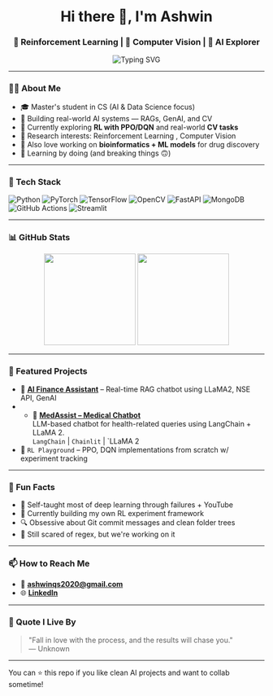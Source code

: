 <!-- Profile README for Ashwin -->

<h1 align="center">Hi there 👋, I'm Ashwin </h1>
<h3 align="center"> 🚀 Reinforcement Learning | 🧠 Computer Vision | 🧪 AI Explorer</h3>

<p align="center">
  <img src="https://readme-typing-svg.demolab.com?font=Fira+Code&size=20&pause=1000&color=F78787&center=true&vCenter=true&width=435&lines=Curious+Learner; Reinforcement+Learning+in+Progress...;Computer+Vision+Project+Runner;GenAI+%7C+BioAI+%7C+Prompt+Engineer" alt="Typing SVG" />
</p>

---

### 👨‍💻 About Me

- 🎓 Master's student in CS (AI & Data Science focus)  
- 🤖 Building real-world AI systems — RAGs, GenAI, and CV  
- 📌 Currently exploring **RL with PPO/DQN** and real-world **CV tasks**  
- 🔬 Research interests: Reinforcement Learning , Computer Vision  
- 🧬 Also love working on **bioinformatics + ML models** for drug discovery  
- 🌱 Learning by doing (and breaking things 🙃)

---

### 🔧 Tech Stack

![Python](https://img.shields.io/badge/Python-3776AB?style=for-the-badge&logo=python&logoColor=white)
![PyTorch](https://img.shields.io/badge/PyTorch-EE4C2C?style=for-the-badge&logo=pytorch&logoColor=white)
![TensorFlow](https://img.shields.io/badge/TensorFlow-FF6F00?style=for-the-badge&logo=tensorflow&logoColor=white)
![OpenCV](https://img.shields.io/badge/OpenCV-27338e?style=for-the-badge&logo=opencv&logoColor=white)
![FastAPI](https://img.shields.io/badge/FastAPI-005571?style=for-the-badge&logo=fastapi)
![MongoDB](https://img.shields.io/badge/MongoDB-13AA52?style=for-the-badge&logo=mongodb&logoColor=white)
![GitHub Actions](https://img.shields.io/badge/GitHub%20Actions-2088FF?style=for-the-badge&logo=github-actions&logoColor=white)
![Streamlit](https://img.shields.io/badge/Streamlit-FF4B4B?style=for-the-badge&logo=streamlit&logoColor=white)

---

### 📊 GitHub Stats

<p align="center">
  <img src="https://github-readme-stats.vercel.app/api?username=ASHW-1N&show_icons=true&theme=radical" height="180"/>
  <img src="https://github-readme-stats.vercel.app/api/top-langs/?username=ASHW-1N&layout=compact&theme=radical" height="180"/>
</p>

---

### 📁 Featured Projects

- 🎯 [**AI Finance Assistant**](https://github.com/ASHW-1N/Fin-bot) – Real-time RAG chatbot using LLaMA2, NSE API, GenAI  
- - 🏥 [**MedAssist – Medical Chatbot**](https://github.com/ASHW-1N/MedAssist_medical_assistant_llama2.git)  
  LLM-based chatbot for health-related queries using LangChain + LLaMA 2.  
  `LangChain` | `Chainlit` | `LLaMA 2  
- 🧠 `RL Playground` – PPO, DQN implementations from scratch w/ experiment tracking

---

### 🧩 Fun Facts

- 🧠 Self-taught most of deep learning through failures + YouTube  
- 🦾 Currently building my own RL experiment framework  
- 🔍 Obsessive about Git commit messages and clean folder trees  
- 🫠 Still scared of regex, but we're working on it

---

### 📫 How to Reach Me

- 📧 **ashwinqs2020@gmail.com**  
- 🌐 [**LinkedIn**](https://www.linkedin.com/in/ashwin-kumar-9b09a9214/)  

---

### 🧠 Quote I Live By

> "Fall in love with the process, and the results will chase you."  
> — Unknown

---

You can ⭐ this repo if you like clean AI projects and want to collab sometime!

